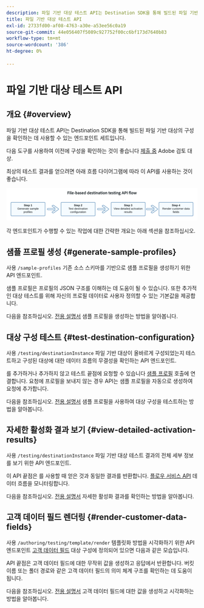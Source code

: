 ```yaml
---
description: 파일 기반 대상 테스트 API는 Destination SDK을 통해 빌드된 파일 기반 대상의 구성을 확인하는 데 사용할 수 있는 엔드포인트 컬렉션입니다.
title: 파일 기반 대상 테스트 API
exl-id: 2733fd00-af08-4763-a30e-a53ee56c0a19
source-git-commit: 44e056407f5089c927752f00cc6bf173d7640b83
workflow-type: tm+mt
source-wordcount: '386'
ht-degree: 0%

---
```


# 파일 기반 대상 테스트 API

## 개요 {#overview}

파일 기반 대상 테스트 API는 Destination SDK을 통해 빌드된 파일 기반 대상의 구성을 확인하는 데 사용할 수 있는 엔드포인트 세트입니다.

다음 도구를 사용하여 이전에 구성을 확인하는 것이 좋습니다 [제출 중](submit-destination.md) Adobe 검토 대상.

최상의 테스트 결과를 얻으려면 아래 흐름 다이어그램에 따라 이 API를 사용하는 것이 좋습니다.

![권장되는 대상 테스트 흐름을 보여 주는 다이어그램](assets/file-based-testing-flow.png)

각 엔드포인트가 수행할 수 있는 작업에 대한 간략한 개요는 아래 섹션을 참조하십시오.

## 샘플 프로필 생성 {#generate-sample-profiles}

사용 `/sample-profiles` 기존 소스 스키마를 기반으로 샘플 프로필을 생성하기 위한 API 엔드포인트.

샘플 프로필은 프로필의 JSON 구조를 이해하는 데 도움이 될 수 있습니다. 또한 추가적인 대상 테스트를 위해 자신의 프로필 데이터로 사용자 정의할 수 있는 기본값을 제공합니다.

다음을 참조하십시오. [전용 설명서](file-based-sample-profile-generation-api.md) 샘플 프로필을 생성하는 방법을 알아봅니다.

## 대상 구성 테스트 {#test-destination-configuration}

사용 `/testing/destinationInstance` 파일 기반 대상이 올바르게 구성되었는지 테스트하고 구성된 대상에 대한 데이터 흐름의 무결성을 확인하는 API 엔드포인트.

를 추가하거나 추가하지 않고 테스트 끝점에 요청할 수 있습니다 [샘플 프로필](file-based-sample-profile-generation-api.md) 호출에 연결합니다. 요청에 프로필을 보내지 않는 경우 API는 샘플 프로필을 자동으로 생성하여 요청에 추가합니다.

다음을 참조하십시오. [전용 설명서](file-based-destination-testing-api.md) 샘플 프로필을 사용하여 대상 구성을 테스트하는 방법을 알아봅니다.

## 자세한 활성화 결과 보기 {#view-detailed-activation-results}

사용 `/testing/destinationInstance` 파일 기반 대상 테스트 결과의 전체 세부 정보를 보기 위한 API 엔드포인트.

이 API 끝점은 를 사용할 때 얻은 것과 동일한 결과를 반환합니다. [플로우 서비스 API](../api/update-destination-dataflows.md) 데이터 흐름을 모니터링합니다.

다음을 참조하십시오. [전용 설명서](file-based-destination-results-api.md) 자세한 활성화 결과를 확인하는 방법을 알아봅니다.

## 고객 데이터 필드 렌더링 {#render-customer-data-fields}

사용 `/authoring/testing/template/render` 템플릿화 방법을 시각화하기 위한 API 엔드포인트 [고객 데이터 필드](file-based-destination-configuration.md#customer-data-fields) 대상 구성에 정의되어 있으면 다음과 같은 모습입니다.

API 끝점은 고객 데이터 필드에 대한 무작위 값을 생성하고 응답에서 반환합니다. 버킷 이름 또는 폴더 경로와 같은 고객 데이터 필드의 의미 체계 구조를 확인하는 데 도움이 됩니다.

다음을 참조하십시오. [전용 설명서](file-based-render-template-api.md) 고객 데이터 필드에 대한 값을 생성하고 시각화하는 방법을 알아봅니다.
